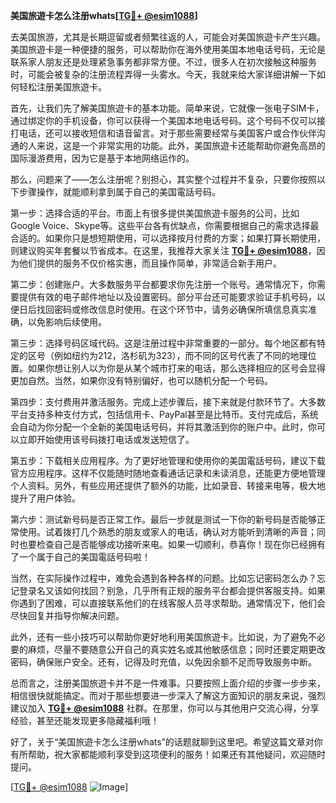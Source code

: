 **美国旅遊卡怎么注册whats[[TG💪+ @esim1088](https://t.me/s/esim1088)]**

去美国旅游，尤其是长期逗留或者频繁往返的人，可能会对美国旅遊卡产生兴趣。美国旅遊卡是一种便捷的服务，可以帮助你在海外使用美国本地电话号码，无论是联系家人朋友还是处理紧急事务都非常方便。不过，很多人在初次接触这种服务时，可能会被复杂的注册流程弄得一头雾水。今天，我就来给大家详细讲解一下如何轻松注册美国旅遊卡。

首先，让我们先了解美国旅遊卡的基本功能。简单来说，它就像一张电子SIM卡，通过绑定你的手机设备，你可以获得一个美国本地电话号码。这个号码不仅可以接打电话，还可以接收短信和语音留言。对于那些需要经常与美国客户或合作伙伴沟通的人来说，这是一个非常实用的功能。此外，美国旅遊卡还能帮助你避免高昂的国际漫游费用，因为它是基于本地网络运作的。

那么，问题来了——怎么注册呢？别担心，其实整个过程并不复杂，只要你按照以下步骤操作，就能顺利拿到属于自己的美国電話号码。

第一步：选择合适的平台。市面上有很多提供美国旅遊卡服务的公司，比如Google Voice、Skype等。这些平台各有优缺点，你需要根据自己的需求选择最合适的。如果你只是想短期使用，可以选择按月付费的方案；如果打算长期使用，则建议购买年套餐以节省成本。在这里，我推荐大家关注 **[TG💪+ @esim1088](https://t.me/s/esim1088)**，因为他们提供的服务不仅价格实惠，而且操作简单，非常适合新手用户。

第二步：创建账户。大多数服务平台都要求你先注册一个账号。通常情况下，你需要提供有效的电子邮件地址以及设置密码。部分平台还可能要求验证手机号码，以便日后找回密码或修改信息时使用。在这个环节中，请务必确保所填信息真实准确，以免影响后续使用。

第三步：选择号码区域代码。这是注册过程中非常重要的一部分。每个地区都有特定的区号（例如纽约为212，洛杉矶为323），而不同的区号代表了不同的地理位置。如果你想让别人以为你是从某个城市打来的电话，那么选择相应的区号会显得更加自然。当然，如果你没有特别偏好，也可以随机分配一个号码。

第四步：支付费用并激活服务。完成上述步骤后，接下来就是付款环节了。大多数平台支持多种支付方式，包括信用卡、PayPal甚至是比特币。支付完成后，系统会自动为你分配一个全新的美国电话号码，并将其激活到你的账户中。此时，你可以立即开始使用该号码拨打电话或发送短信了。

第五步：下载相关应用程序。为了更好地管理和使用你的美国電話号码，建议下载官方应用程序。这样不仅能随时随地查看通话记录和未读消息，还能更方便地管理个人资料。另外，有些应用还提供了额外的功能，比如录音、转接来电等，极大地提升了用户体验。

第六步：测试新号码是否正常工作。最后一步就是测试一下你的新号码是否能够正常使用。试着拨打几个熟悉的朋友或家人的电话，确认对方能听到清晰的声音；同时也要检查自己是否能够成功接听来电。如果一切顺利，恭喜你！现在你已经拥有了一个属于自己的美国電話号码啦！

当然，在实际操作过程中，难免会遇到各种各样的问题。比如忘记密码怎么办？忘记登录名又该如何找回？别急，几乎所有正规的服务平台都会提供客服支持。如果你遇到了困难，可以直接联系他们的在线客服人员寻求帮助。通常情况下，他们会尽快回复并指导你解决问题。

此外，还有一些小技巧可以帮助你更好地利用美国旅遊卡。比如说，为了避免不必要的麻烦，尽量不要随意公开自己的真实姓名或其他敏感信息；同时还要定期更改密码，确保账户安全。还有，记得及时充值，以免因余额不足而导致服务中断。

总而言之，注册美国旅遊卡并不是一件难事。只要按照上面介绍的步骤一步步来，相信很快就能搞定。而对于那些想要进一步深入了解这方面知识的朋友来说，强烈建议加入 **[TG💪+ @esim1088](https://t.me/s/esim1088)** 社群。在那里，你可以与其他用户交流心得，分享经验，甚至还能发现更多隐藏福利哦！

好了，关于“美国旅遊卡怎么注册whats”的话题就聊到这里吧。希望这篇文章对你有所帮助，祝大家都能顺利享受到这项便利的服务！如果还有其他疑问，欢迎随时提问。

[[TG💪+ @esim1088](https://t.me/s/esim1088) ![Image](https://i.postimg.cc/4NQfJmqS/Snipaste-2025-05-13-00-14-12.png)]